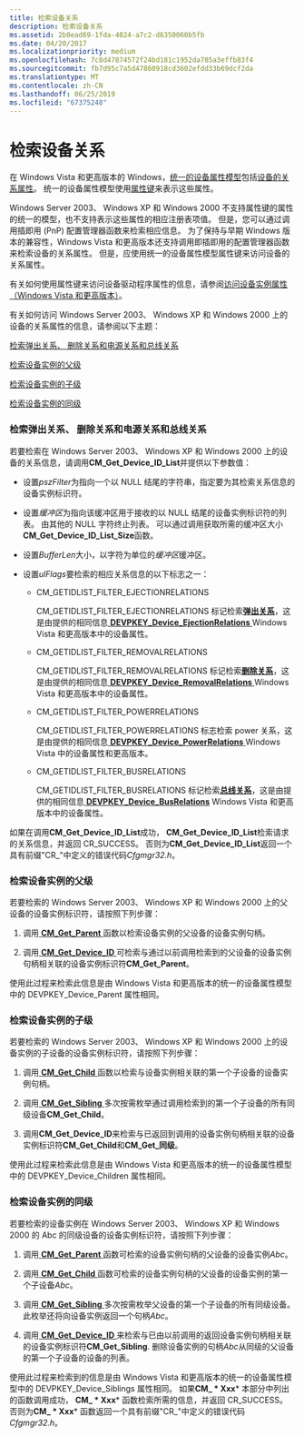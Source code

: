 ```yaml
---
title: 检索设备关系
description: 检索设备关系
ms.assetid: 2b0ead69-1fda-4024-a7c2-d6350060b5fb
ms.date: 04/20/2017
ms.localizationpriority: medium
ms.openlocfilehash: 7c8d47874572f24bd181c1952da785a3effb83f4
ms.sourcegitcommit: fb7d95c7a5d47860918cd3602efdd33b69dcf2da
ms.translationtype: MT
ms.contentlocale: zh-CN
ms.lasthandoff: 06/25/2019
ms.locfileid: "67375248"
---
```

# <a name="retrieving-device-relations"></a>检索设备关系


在 Windows Vista 和更高版本的 Windows，[统一的设备属性模型](unified-device-property-model--windows-vista-and-later-.md)包括[设备的关系属性](https://docs.microsoft.com/previous-versions/ff541498(v=vs.85))。 统一的设备属性模型使用[属性键](property-keys.md)来表示这些属性。

Windows Server 2003、 Windows XP 和 Windows 2000 不支持属性键的属性的统一的模型，也不支持表示这些属性的相应注册表项值。 但是，您可以通过调用插即用 (PnP) 配置管理器函数来检索相应信息。 为了保持与早期 Windows 版本的兼容性，Windows Vista 和更高版本还支持调用即插即用的配置管理器函数来检索设备的关系属性。 但是，应使用统一的设备属性模型属性键来访问设备的关系属性。

有关如何使用属性键来访问设备驱动程序属性的信息，请参阅[访问设备实例属性 （Windows Vista 和更高版本）](accessing-device-instance-properties--windows-vista-and-later-.md)。

有关如何访问 Windows Server 2003、 Windows XP 和 Windows 2000 上的设备的关系属性的信息，请参阅以下主题：

[检索弹出关系、 删除关系和电源关系和总线关系](#retrieving-ejection-relations--removal-relations--and-power-relations-)

[检索设备实例的父级](#retrieving-the-parent-of-a-device-inst)

[检索设备实例的子级](#retrieving-the-children-of-a-device-inst)

[检索设备实例的同级](#retrieving-the-siblings-of-a-device-inst)

### <a href="" id="retrieving-ejection-relations--removal-relations--and-power-relations-"></a> 检索弹出关系、 删除关系和电源关系和总线关系

若要检索在 Windows Server 2003、 Windows XP 和 Windows 2000 上的设备的关系信息，请调用**CM_Get_Device_ID_List**并提供以下参数值：

-   设置*pszFilter*为指向一个以 NULL 结尾的字符串，指定要为其检索关系信息的设备实例标识符。

-   设置*缓冲区*为指向该缓冲区用于接收的以 NULL 结尾的设备实例标识符的列表。 由其他的 NULL 字符终止列表。 可以通过调用获取所需的缓冲区大小**CM_Get_Device_ID_List_Size**函数。

-   设置*BufferLen*大小，以字符为单位的*缓冲区*缓冲区。

-   设置*ulFlags*要检索的相应关系信息的以下标志之一：
    -   CM_GETIDLIST_FILTER_EJECTIONRELATIONS

        CM_GETIDLIST_FILTER_EJECTIONRELATIONS 标记检索[**弹出关系**](https://docs.microsoft.com/windows-hardware/drivers/kernel/irp-mn-query-device-relations)，这是由提供的相同信息[ **DEVPKEY_Device_EjectionRelations** ](https://docs.microsoft.com/windows-hardware/drivers/install/devpkey-device-ejectionrelations) Windows Vista 和更高版本中的设备属性。

    -   CM_GETIDLIST_FILTER_REMOVALRELATIONS

        CM_GETIDLIST_FILTER_REMOVALRELATIONS 标记检索[**删除关系**](https://docs.microsoft.com/windows-hardware/drivers/kernel/irp-mn-query-device-relations)，这是由提供的相同信息[ **DEVPKEY_Device_RemovalRelations** ](https://docs.microsoft.com/windows-hardware/drivers/install/devpkey-device-removalrelations) Windows Vista 和更高版本中的设备属性。

    -   CM_GETIDLIST_FILTER_POWERRELATIONS

        CM_GETIDLIST_FILTER_POWERRELATIONS 标志检索 power 关系，这是由提供的相同信息[ **DEVPKEY_Device_PowerRelations** ](https://docs.microsoft.com/windows-hardware/drivers/install/devpkey-device-powerrelations) Windows Vista 中的设备属性和更高版本。

    -   CM_GETIDLIST_FILTER_BUSRELATIONS

        CM_GETIDLIST_FILTER_BUSRELATIONS 标记检索[**总线关系**](https://docs.microsoft.com/windows-hardware/drivers/kernel/irp-mn-query-device-relations)，这是由提供的相同信息[ **DEVPKEY_Device_BusRelations**](https://docs.microsoft.com/windows-hardware/drivers/install/devpkey-device-busrelations) Windows Vista 和更高版本中的设备属性。

如果在调用**CM_Get_Device_ID_List**成功， **CM_Get_Device_ID_List**检索请求的关系信息，并返回 CR_SUCCESS。 否则为**CM_Get_Device_ID_List**返回一个具有前缀"CR_"中定义的错误代码*Cfgmgr32.h*。

### <a href="" id="retrieving-the-parent-of-a-device-inst"></a> 检索设备实例的父级

若要检索的 Windows Server 2003、 Windows XP 和 Windows 2000 上的父设备的设备实例标识符，请按照下列步骤：

1.  调用[ **CM_Get_Parent** ](https://docs.microsoft.com/windows/desktop/api/cfgmgr32/nf-cfgmgr32-cm_get_parent)函数以检索设备实例的父设备的设备实例句柄。

2.  调用[ **CM_Get_Device_ID** ](https://docs.microsoft.com/windows/desktop/api/cfgmgr32/nf-cfgmgr32-cm_get_device_idw)可检索与通过以前调用检索到的父设备的设备实例句柄相关联的设备实例标识符**CM_Get_Parent**。

使用此过程来检索此信息是由 Windows Vista 和更高版本的统一的设备属性模型中的 DEVPKEY_Device_Parent 属性相同。

### <a href="" id="retrieving-the-children-of-a-device-inst"></a>检索设备实例的子级

若要检索的 Windows Server 2003、 Windows XP 和 Windows 2000 上的设备实例的子设备的设备实例标识符，请按照下列步骤：

1.  调用[ **CM_Get_Child** ](https://docs.microsoft.com/windows/desktop/api/cfgmgr32/nf-cfgmgr32-cm_get_child)函数以检索与设备实例相关联的第一个子设备的设备实例句柄。

2.  调用[ **CM_Get_Sibling** ](https://docs.microsoft.com/windows/desktop/api/cfgmgr32/nf-cfgmgr32-cm_get_sibling)多次按需枚举通过调用检索到的第一个子设备的所有同级设备**CM_Get_Child**。

3.  调用**CM_Get_Device_ID**来检索与已返回到调用的设备实例句柄相关联的设备实例标识符**CM_Get_Child**和**CM_Get_同级**。

使用此过程来检索此信息是由 Windows Vista 和更高版本的统一的设备属性模型中的 DEVPKEY_Device_Children 属性相同。

### <a href="" id="retrieving-the-siblings-of-a-device-inst"></a>检索设备实例的同级

若要检索的设备实例在 Windows Server 2003、 Windows XP 和 Windows 2000 的 Abc 的同级设备的设备实例标识符，请按照下列步骤：

1.  调用[ **CM_Get_Parent** ](https://docs.microsoft.com/windows/desktop/api/cfgmgr32/nf-cfgmgr32-cm_get_parent)函数可检索的设备实例句柄的父设备的设备实例*Abc*。

2.  调用[ **CM_Get_Child** ](https://docs.microsoft.com/windows/desktop/api/cfgmgr32/nf-cfgmgr32-cm_get_child)函数可检索的设备实例句柄的父设备的设备实例的第一个子设备*Abc*。

3.  调用[ **CM_Get_Sibling** ](https://docs.microsoft.com/windows/desktop/api/cfgmgr32/nf-cfgmgr32-cm_get_sibling)多次按需枚举父设备的第一个子设备的所有同级设备。 此枚举还将向设备实例返回一个句柄*Abc*。

4.  调用[ **CM_Get_Device_ID** ](https://docs.microsoft.com/windows/desktop/api/cfgmgr32/nf-cfgmgr32-cm_get_device_idw)来检索与已由以前调用的返回设备实例句柄相关联的设备实例标识符**CM_Get_Sibling**. 删除设备实例的句柄*Abc*从同级的父设备的第一个子设备的设备的列表。

使用此过程来检索到的信息是由 Windows Vista 和更高版本的统一的设备属性模型中的 DEVPKEY_Device_Siblings 属性相同。 如果**CM_ * Xxx*** 本部分中列出的函数调用成功， **CM_ * Xxx*** 函数检索所需的信息，并返回 CR_SUCCESS。 否则为**CM_ * Xxx*** 函数返回一个具有前缀"CR_"中定义的错误代码*Cfgmgr32.h*。

 

 





